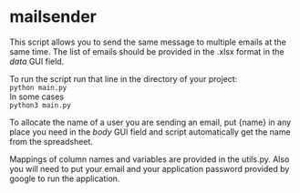 # mailsender

This script allows you to send the same message to multiple emails at the same time. The list of emails should be provided in the .xlsx format in the *data* GUI field.  
  
To run the script run that line in the directory of your project:  
`python main.py`  
In some cases  
`python3 main.py`  

To allocate the name of a user you are sending an email, put {name} in any place you need in the *body* GUI field and script automatically get the name from the spreadsheet.  

Mappings of column names and variables are provided in the utils.py. Also you will need to put your email and your application password provided by google to run the application.
